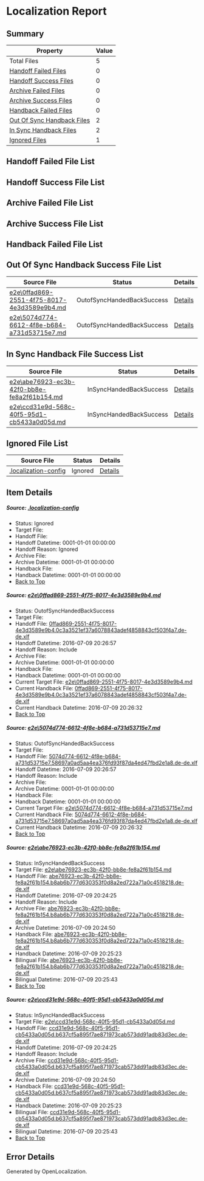 # <a name='report-top'></a> Localization Report

## Summary
 Property | Value 
 -------- | ----- 
 Total Files | 5
[ Handoff Failed Files ](#handoff-failed-list)| 0
[ Handoff Success Files ](#handoff-success-list)| 0
[ Archive Failed Files ](#archive-failed-list)| 0
[ Archive Success Files ](#archive-success-list)| 0
[ Handback Failed Files ](#handback-failed-list)| 0
[ Out Of Sync Handback Files ](#outofsync-handback-success-list)| 2
[ In Sync Handback Files ](#insync-handback-success-list)| 2
[ Ignored Files ](#ignored-list)| 1

## <a name='handoff-failed-list'></a> Handoff Failed File List

## <a name='handoff-success-list'></a> Handoff Success File List

## <a name='archive-failed-list'></a> Archive Failed File List

## <a name='archive-success-list'></a> Archive Success File List

## <a name='handback-failed-list'></a> Handback Failed File List

## <a name='outofsync-handback-success-list'></a> Out Of Sync Handback Success File List
 Source File | Status | Details 
 ----------- | ------ | ------- 
 [e2e\0ffad869-2551-4f75-8017-4e3d3589e9b4.md](https://github.com/OpenLocalizationTestOrg/oltest/blob/86348a8efb1922f77a3c1fc9aa9465a95d0cbaa7/e2e/0ffad869-2551-4f75-8017-4e3d3589e9b4.md) | OutofSyncHandedBackSuccess | [Details](#9beaf400d1f10e01fb98e54c2e2c594813c317641)
 [e2e\5074d774-6612-4f8e-b684-a731d53715e7.md](https://github.com/OpenLocalizationTestOrg/oltest/blob/86348a8efb1922f77a3c1fc9aa9465a95d0cbaa7/e2e/5074d774-6612-4f8e-b684-a731d53715e7.md) | OutofSyncHandedBackSuccess | [Details](#1032a376434ee2c924b5cd560705d62969bd7f122)

## <a name='insync-handback-success-list'></a> In Sync Handback File Success List
 Source File | Status | Details 
 ----------- | ------ | ------- 
 [e2e\abe76923-ec3b-42f0-bb8e-fe8a2f61b154.md](https://github.com/OpenLocalizationTestOrg/oltest/blob/9dc1daac74f5a6701ed752783bbf736014e2c825/e2e/abe76923-ec3b-42f0-bb8e-fe8a2f61b154.md) | InSyncHandedBackSuccess | [Details](#fd9fc7aaf343ffb119ed636185ca17cbea5c29ac3)
 [e2e\ccd31e9d-568c-40f5-95d1-cb5433a0d05d.md](https://github.com/OpenLocalizationTestOrg/oltest/blob/9dc1daac74f5a6701ed752783bbf736014e2c825/e2e/ccd31e9d-568c-40f5-95d1-cb5433a0d05d.md) | InSyncHandedBackSuccess | [Details](#72b5ec23f218b308654bff3fbc3d9aedcd441ad44)

## <a name='ignored-list'></a> Ignored File List
 Source File | Status | Details 
 ----------- | ------ | ------- 
 [.localization-config](https://github.com/OpenLocalizationTestOrg/oltest/blob/86348a8efb1922f77a3c1fc9aa9465a95d0cbaa7/.localization-config) | Ignored | [Details](#3d4f252ac210baf56311d7e97dcc2db10974dbd20)

## Item Details
##### <a name='3d4f252ac210baf56311d7e97dcc2db10974dbd20'></a> Source: [.localization-config](https://github.com/OpenLocalizationTestOrg/oltest/blob/86348a8efb1922f77a3c1fc9aa9465a95d0cbaa7/.localization-config)
* Status: Ignored
* Target File: 
* Handoff File: 
* Handoff Datetime: 0001-01-01 00:00:00
* Handoff Reason: Ignored
* Archive File: 
* Archive Datetime: 0001-01-01 00:00:00
* Handback File: 
* Handback Datetime: 0001-01-01 00:00:00
* [Back to Top](#report-top)

##### <a name='9beaf400d1f10e01fb98e54c2e2c594813c317641'></a> Source: [e2e\0ffad869-2551-4f75-8017-4e3d3589e9b4.md](https://github.com/OpenLocalizationTestOrg/oltest/blob/86348a8efb1922f77a3c1fc9aa9465a95d0cbaa7/e2e/0ffad869-2551-4f75-8017-4e3d3589e9b4.md)
* Status: OutofSyncHandedBackSuccess
* Target File: 
* Handoff File: [0ffad869-2551-4f75-8017-4e3d3589e9b4.0c3a3521ef37a6078843adef4858843cf503f4a7.de-de.xlf](https://github.com/OpenLocalizationTestOrg/olhandoff-e2e/blob/7c981acb1259522051f60e5464ad6b8dd56fabc6/ol-handoff/OpenLocalizationTestOrg/oltest-dede-fly/ci/ht/0ffad869-2551-4f75-8017-4e3d3589e9b4.0c3a3521ef37a6078843adef4858843cf503f4a7.de-de.xlf)
* Handoff Datetime: 2016-07-09 20:26:57
* Handoff Reason: Include
* Archive File: 
* Archive Datetime: 0001-01-01 00:00:00
* Handback File: 
* Handback Datetime: 0001-01-01 00:00:00
* Current Target File: [e2e\0ffad869-2551-4f75-8017-4e3d3589e9b4.md](https://github.com/OpenLocalizationTestOrg/oltest-dede-fly/blob/00decc95e2deff1f97f77ce47ef44d6931a05650/e2e/0ffad869-2551-4f75-8017-4e3d3589e9b4.md)
* Current Handback File: [0ffad869-2551-4f75-8017-4e3d3589e9b4.0c3a3521ef37a6078843adef4858843cf503f4a7.de-de.xlf](https://github.com/OpenLocalizationTestOrg/olhandback-e2e/blob/3d6873091a48e3189d7df681d2139c19159d8779/ol-handback/OpenLocalizationTestOrg/oltest-dede-fly/ci/ht/0ffad869-2551-4f75-8017-4e3d3589e9b4.0c3a3521ef37a6078843adef4858843cf503f4a7.de-de.xlf)
* Current Handback Datetime: 2016-07-09 20:26:32
* [Back to Top](#report-top)

##### <a name='1032a376434ee2c924b5cd560705d62969bd7f122'></a> Source: [e2e\5074d774-6612-4f8e-b684-a731d53715e7.md](https://github.com/OpenLocalizationTestOrg/oltest/blob/86348a8efb1922f77a3c1fc9aa9465a95d0cbaa7/e2e/5074d774-6612-4f8e-b684-a731d53715e7.md)
* Status: OutofSyncHandedBackSuccess
* Target File: 
* Handoff File: [5074d774-6612-4f8e-b684-a731d53715e7.58697a0ad5aa4ea376fd93f87da4ed47fbd2e1a8.de-de.xlf](https://github.com/OpenLocalizationTestOrg/olhandoff-e2e/blob/7c981acb1259522051f60e5464ad6b8dd56fabc6/ol-handoff/OpenLocalizationTestOrg/oltest-dede-fly/ci/ht/5074d774-6612-4f8e-b684-a731d53715e7.58697a0ad5aa4ea376fd93f87da4ed47fbd2e1a8.de-de.xlf)
* Handoff Datetime: 2016-07-09 20:26:57
* Handoff Reason: Include
* Archive File: 
* Archive Datetime: 0001-01-01 00:00:00
* Handback File: 
* Handback Datetime: 0001-01-01 00:00:00
* Current Target File: [e2e\5074d774-6612-4f8e-b684-a731d53715e7.md](https://github.com/OpenLocalizationTestOrg/oltest-dede-fly/blob/00decc95e2deff1f97f77ce47ef44d6931a05650/e2e/5074d774-6612-4f8e-b684-a731d53715e7.md)
* Current Handback File: [5074d774-6612-4f8e-b684-a731d53715e7.58697a0ad5aa4ea376fd93f87da4ed47fbd2e1a8.de-de.xlf](https://github.com/OpenLocalizationTestOrg/olhandback-e2e/blob/3d6873091a48e3189d7df681d2139c19159d8779/ol-handback/OpenLocalizationTestOrg/oltest-dede-fly/ci/ht/5074d774-6612-4f8e-b684-a731d53715e7.58697a0ad5aa4ea376fd93f87da4ed47fbd2e1a8.de-de.xlf)
* Current Handback Datetime: 2016-07-09 20:26:32
* [Back to Top](#report-top)

##### <a name='fd9fc7aaf343ffb119ed636185ca17cbea5c29ac3'></a> Source: [e2e\abe76923-ec3b-42f0-bb8e-fe8a2f61b154.md](https://github.com/OpenLocalizationTestOrg/oltest/blob/9dc1daac74f5a6701ed752783bbf736014e2c825/e2e/abe76923-ec3b-42f0-bb8e-fe8a2f61b154.md)
* Status: InSyncHandedBackSuccess
* Target File: [e2e\abe76923-ec3b-42f0-bb8e-fe8a2f61b154.md](https://github.com/OpenLocalizationTestOrg/oltest-dede-fly/blob/c307b125de101764f28f869b31f452310afa2933/e2e/abe76923-ec3b-42f0-bb8e-fe8a2f61b154.md)
* Handoff File: [abe76923-ec3b-42f0-bb8e-fe8a2f61b154.b8ab6b777d630353f0d8a2ed722a71a0c4518218.de-de.xlf](https://github.com/OpenLocalizationTestOrg/olhandoff-e2e/blob/a7b94e260011f483f1ae31991d6ba626a41f0d67/ol-handoff/OpenLocalizationTestOrg/oltest-dede-fly/ci/ht/abe76923-ec3b-42f0-bb8e-fe8a2f61b154.b8ab6b777d630353f0d8a2ed722a71a0c4518218.de-de.xlf)
* Handoff Datetime: 2016-07-09 20:24:25
* Handoff Reason: Include
* Archive File: [abe76923-ec3b-42f0-bb8e-fe8a2f61b154.b8ab6b777d630353f0d8a2ed722a71a0c4518218.de-de.xlf](https://github.com/OpenLocalizationTestOrg/olhandoff-e2e/blob/e7ac4cd24e55f0fe1586dc54d685e97c976485be/ol-archive/OpenLocalizationTestOrg/oltest-dede-fly/ci/ht/abe76923-ec3b-42f0-bb8e-fe8a2f61b154.b8ab6b777d630353f0d8a2ed722a71a0c4518218.de-de.xlf)
* Archive Datetime: 2016-07-09 20:24:50
* Handback File: [abe76923-ec3b-42f0-bb8e-fe8a2f61b154.b8ab6b777d630353f0d8a2ed722a71a0c4518218.de-de.xlf](https://github.com/OpenLocalizationTestOrg/olhandback-e2e/blob/f214c8ab056f374a229634bfb17eaac71b6c8a30/ol-handback/OpenLocalizationTestOrg/oltest-dede-fly/ci/ht/abe76923-ec3b-42f0-bb8e-fe8a2f61b154.b8ab6b777d630353f0d8a2ed722a71a0c4518218.de-de.xlf)
* Handback Datetime: 2016-07-09 20:25:23
* Bilingual File: [abe76923-ec3b-42f0-bb8e-fe8a2f61b154.b8ab6b777d630353f0d8a2ed722a71a0c4518218.de-de.xlf](https://github.com/OpenLocalizationTestOrg/olhandback-e2e/blob/f214c8ab056f374a229634bfb17eaac71b6c8a30/ol-handback/OpenLocalizationTestOrg/oltest-dede-fly/ci/ht/abe76923-ec3b-42f0-bb8e-fe8a2f61b154.b8ab6b777d630353f0d8a2ed722a71a0c4518218.de-de.xlf)
* Bilingual Datetime: 2016-07-09 20:25:43
* [Back to Top](#report-top)

##### <a name='72b5ec23f218b308654bff3fbc3d9aedcd441ad44'></a> Source: [e2e\ccd31e9d-568c-40f5-95d1-cb5433a0d05d.md](https://github.com/OpenLocalizationTestOrg/oltest/blob/9dc1daac74f5a6701ed752783bbf736014e2c825/e2e/ccd31e9d-568c-40f5-95d1-cb5433a0d05d.md)
* Status: InSyncHandedBackSuccess
* Target File: [e2e\ccd31e9d-568c-40f5-95d1-cb5433a0d05d.md](https://github.com/OpenLocalizationTestOrg/oltest-dede-fly/blob/c307b125de101764f28f869b31f452310afa2933/e2e/ccd31e9d-568c-40f5-95d1-cb5433a0d05d.md)
* Handoff File: [ccd31e9d-568c-40f5-95d1-cb5433a0d05d.b637cf5a895f7ae871973cab573dd91adb83d3ec.de-de.xlf](https://github.com/OpenLocalizationTestOrg/olhandoff-e2e/blob/a7b94e260011f483f1ae31991d6ba626a41f0d67/ol-handoff/OpenLocalizationTestOrg/oltest-dede-fly/ci/ht/ccd31e9d-568c-40f5-95d1-cb5433a0d05d.b637cf5a895f7ae871973cab573dd91adb83d3ec.de-de.xlf)
* Handoff Datetime: 2016-07-09 20:24:25
* Handoff Reason: Include
* Archive File: [ccd31e9d-568c-40f5-95d1-cb5433a0d05d.b637cf5a895f7ae871973cab573dd91adb83d3ec.de-de.xlf](https://github.com/OpenLocalizationTestOrg/olhandoff-e2e/blob/e7ac4cd24e55f0fe1586dc54d685e97c976485be/ol-archive/OpenLocalizationTestOrg/oltest-dede-fly/ci/ht/ccd31e9d-568c-40f5-95d1-cb5433a0d05d.b637cf5a895f7ae871973cab573dd91adb83d3ec.de-de.xlf)
* Archive Datetime: 2016-07-09 20:24:50
* Handback File: [ccd31e9d-568c-40f5-95d1-cb5433a0d05d.b637cf5a895f7ae871973cab573dd91adb83d3ec.de-de.xlf](https://github.com/OpenLocalizationTestOrg/olhandback-e2e/blob/f214c8ab056f374a229634bfb17eaac71b6c8a30/ol-handback/OpenLocalizationTestOrg/oltest-dede-fly/ci/ht/ccd31e9d-568c-40f5-95d1-cb5433a0d05d.b637cf5a895f7ae871973cab573dd91adb83d3ec.de-de.xlf)
* Handback Datetime: 2016-07-09 20:25:23
* Bilingual File: [ccd31e9d-568c-40f5-95d1-cb5433a0d05d.b637cf5a895f7ae871973cab573dd91adb83d3ec.de-de.xlf](https://github.com/OpenLocalizationTestOrg/olhandback-e2e/blob/f214c8ab056f374a229634bfb17eaac71b6c8a30/ol-handback/OpenLocalizationTestOrg/oltest-dede-fly/ci/ht/ccd31e9d-568c-40f5-95d1-cb5433a0d05d.b637cf5a895f7ae871973cab573dd91adb83d3ec.de-de.xlf)
* Bilingual Datetime: 2016-07-09 20:25:43
* [Back to Top](#report-top)


## Error Details

Generated by OpenLocalization.
